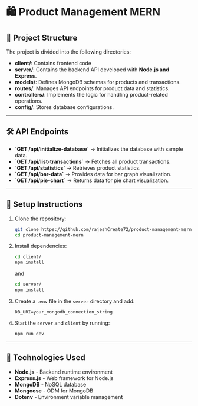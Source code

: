 # 🛍️ Product Management MERN

## 📁 Project Structure

The project is divided into the following directories:

-   **client/**: Contains frontend code
-   **server/**: Contains the backend API developed with **Node.js and Express**.
-   **models/**: Defines MongoDB schemas for products and transactions.
-   **routes/**: Manages API endpoints for product data and statistics.
-   **controllers/**: Implements the logic for handling product-related operations.
-   **config/**: Stores database configurations.

---

## 🛠️ API Endpoints

-   **\`GET /api/initialize-database\`** → Initializes the database with sample data.
-   **\`GET /api/list-transactions\`** → Fetches all product transactions.
-   **\`GET /api/statistics\`** → Retrieves product statistics.
-   **\`GET /api/bar-data\`** → Provides data for bar graph visualization.
-   **\`GET /api/pie-chart\`** → Returns data for pie chart visualization.

---

## 🔧 Setup Instructions

1. Clone the repository:
    ```bash
    git clone https://github.com/rajeshCreate72/product-management-mern.git
    cd product-management-mern
    ```
2. Install dependencies:

    ```bash
    cd client/
    npm install
    ```

    and

    ```bash
    cd server/
    npm install
    ```

3. Create a `.env` file in the `server` directory and add:
    ```env
    DB_URI=your_mongodb_connection_string
    ```
4. Start the `server` and `client` by running:
    ```bash
    npm run dev
    ```

---

## 🚀 Technologies Used

-   **Node.js** - Backend runtime environment
-   **Express.js** - Web framework for Node.js
-   **MongoDB** - NoSQL database
-   **Mongoose** - ODM for MongoDB
-   **Dotenv** - Environment variable management
